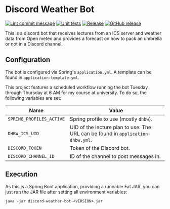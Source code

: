 # Discord Weather Bot

[![Lint commit message](https://github.com/yannickkirschen/discord-weather-bot/actions/workflows/commit-lint.yml/badge.svg)](https://github.com/yannickkirschen/discord-weather-bot/actions/workflows/commit-lint.yml)
[![Unit tests](https://github.com/yannickkirschen/discord-weather-bot/actions/workflows/maven-test.yml/badge.svg)](https://github.com/yannickkirschen/discord-weather-bot/actions/workflows/maven-test.yml)
[![Release](https://github.com/yannickkirschen/discord-weather-bot/actions/workflows/release.yml/badge.svg)](https://github.com/yannickkirschen/discord-weather-bot/actions/workflows/release.yml)
[![GitHub release](https://img.shields.io/github/release/yannickkirschen/discord-weather-bot.svg)](https://github.com/yannickkirschen/discord-weather-bot/releases/)

This is a discord bot that receives lectures from an ICS server and weather data
from Open meteo and provides a forecast on how to pack an umbrella or not in a
Discord channel.

## Configuration

The bot is configured via Spring's `application.yml`. A template can be found
in `application-template.yml`.

This project features a scheduled workflow running the bot Tuesday through
Thursday at 6 AM for my course at university. To do so, the following variables
are set:

Name                     | Value
-------------------------|------
`SPRING_PROFILES_ACTIVE` | Spring profile to use (mostly `dhbw`).
`DHBW_ICS_UID`           | UID of the lecture plan to use. The URL can be found in `application-dhbw.yml`.
`DISCORD_TOKEN`          | Token of the Discord bot.
`DISCORD_CHANNEL_ID`     | ID of the channel to post messages in.

## Execution

As this is a Spring Boot application, providing a runnable Fat JAR, you can just
run the JAR file after setting all environment variables:

`java -jar discord-weather-bot-<VERSION>.jar`
